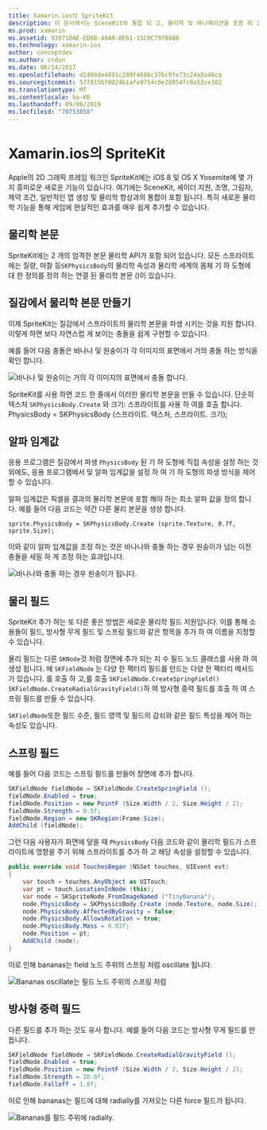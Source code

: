 ```yaml
---
title: Xamarin.ios의 SpriteKit
description: 이 문서에서는 SceneKit와 통합 되 고, 물리학 및 애니메이션을 포함 하 고, 조명 및 음영에 대 한 지원을 포함 하는 SpriteKit, Apple의 2D 그래픽 프레임 워크에 대해 설명 합니다. SpriteKit는 2D 게임을 만드는 데 사용할 수 있습니다.
ms.prod: xamarin
ms.assetid: 93971DAE-ED6B-48A8-8E61-15C0C79786BB
ms.technology: xamarin-ios
author: conceptdev
ms.author: crdun
ms.date: 06/14/2017
ms.openlocfilehash: d2466de4891c289f4686c37bc9fe73c24a5a48ca
ms.sourcegitcommit: 57f815bf0024b1afe9754c0e28054fc0a53ce302
ms.translationtype: MT
ms.contentlocale: ko-KR
ms.lasthandoff: 09/06/2019
ms.locfileid: "70753058"
---
```

# <a name="spritekit-in-xamarinios"></a>Xamarin.ios의 SpriteKit

Apple의 2D 그래픽 프레임 워크인 SpriteKit에는 iOS 8 및 OS X Yosemite에 몇 가지 흥미로운 새로운 기능이 있습니다. 여기에는 SceneKit, 셰이더 지원, 조명, 그림자, 제약 조건, 일반적인 맵 생성 및 물리학 향상과의 통합이 포함 됩니다. 특히 새로운 물리학 기능을 통해 게임에 현실적인 효과를 매우 쉽게 추가할 수 있습니다.

## <a name="physics-bodies"></a>물리학 본문

SpriteKit에는 2 개의 엄격한 본문 물리학 API가 포함 되어 있습니다. 모든 스프라이트에는 질량, 마찰 등`SKPhysicsBody`의 물리학 속성과 물리학 세계의 몸체 기 하 도형에 대 한 정의를 정의 하는 연결 된 물리학 본문 ()이 있습니다.

## <a name="creating-a-physics-body-from-a-texture"></a>질감에서 물리학 본문 만들기
이제 SpriteKit는 질감에서 스프라이트의 물리학 본문을 파생 시키는 것을 지원 합니다. 이렇게 하면 보다 자연스럽 게 보이는 충돌을 쉽게 구현할 수 있습니다.

예를 들어 다음 충돌은 바나나 및 원숭이가 각 이미지의 표면에서 거의 충돌 하는 방식을 확인 합니다.

![](spritekit-images/image13.png "바나나 및 원숭이는 거의 각 이미지의 표면에서 충돌 합니다.")

SpriteKit를 사용 하면 코드 한 줄에서 이러한 물리학 본문을 만들 수 있습니다. 단순히 텍스처 `SKPhysicsBody.Create` 와 크기: 스프라이트를 사용 하 여를 호출 합니다. PhysicsBody = SKPhysicsBody (스프라이트. 텍스처, 스프라이트. 크기);

## <a name="alpha-threshold"></a>알파 임계값

응용 프로그램은 질감에서 파생 `PhysicsBody` 된 기 하 도형에 직접 속성을 설정 하는 것 외에도, 응용 프로그램에서 및 알파 임계값을 설정 하 여 기 하 도형의 파생 방식을 제어할 수 있습니다. 

알파 임계값은 픽셀을 결과의 물리학 본문에 포함 해야 하는 최소 알파 값을 정의 합니다. 예를 들어 다음 코드는 약간 다른 물리 본문을 생성 합니다.

```chsarp
sprite.PhysicsBody = SKPhysicsBody.Create (sprite.Texture, 0.7f, sprite.Size);
```

이와 같이 알파 임계값을 조정 하는 것은 바나나와 충돌 하는 경우 원숭이가 넘는 이전 충돌을 세밀 하 게 조정 하는 효과입니다.

![](spritekit-images/image14.png "바나나와 충돌 하는 경우 원숭이가 됩니다.")

## <a name="physics-fields"></a>물리 필드

SpriteKit 추가 하는 또 다른 좋은 방법은 새로운 물리학 필드 지원입니다. 이를 통해 소용돌이 필드, 방사형 무게 필드 및 스프링 필드와 같은 항목을 추가 하 여 이름을 지정할 수 있습니다.

물리 필드는 다른 `SKNode`것 처럼 장면에 추가 되는 지 수 필드 노드 클래스를 사용 하 여 생성 됩니다. 에 `SKFieldNode` 는 다양 한 팩터리 필드를 만드는 다양 한 팩터리 메서드가 있습니다. 를 호출 하 고,를 호출 `SKFieldNode.CreateSpringField()` `SKFieldNode.CreateRadialGravityField()`하 여 방사형 중력 필드를 호출 하 여 스프링 필드를 만들 수 있습니다.

`SKFieldNode`또한 필드 수준, 필드 영역 및 필드의 감쇠와 같은 필드 특성을 제어 하는 속성도 있습니다.

## <a name="spring-field"></a>스프링 필드

예를 들어 다음 코드는 스프링 필드를 만들어 장면에 추가 합니다.

```csharp
SKFieldNode fieldNode = SKFieldNode.CreateSpringField ();
fieldNode.Enabled = true;
fieldNode.Position = new PointF (Size.Width / 2, Size.Height / 2);
fieldNode.Strength = 0.5f;
fieldNode.Region = new SKRegion(Frame.Size);
AddChild (fieldNode);
```

그런 다음 사용자가 화면에 닿을 때 `PhysicsBody` 다음 코드와 같이 물리학 필드가 스프라이트에 영향을 주기 위해 스프라이트를 추가 하 고 해당 속성을 설정할 수 있습니다.

```csharp
public override void TouchesBegan (NSSet touches, UIEvent evt)
{
    var touch = touches.AnyObject as UITouch;
    var pt = touch.LocationInNode (this);
    var node = SKSpriteNode.FromImageNamed ("TinyBanana");
    node.PhysicsBody = SKPhysicsBody.Create (node.Texture, node.Size);
    node.PhysicsBody.AffectedByGravity = false;
    node.PhysicsBody.AllowsRotation = true;
    node.PhysicsBody.Mass = 0.03f;
    node.Position = pt;
    AddChild (node);
}
```

이로 인해 bananas는 field 노드 주위의 스프링 처럼 oscillate 됩니다.

![](spritekit-images/image15.png "Bananas oscillate는 필드 노드 주위의 스프링 처럼")

## <a name="radial-gravity-field"></a>방사형 중력 필드

다른 필드를 추가 하는 것도 유사 합니다. 예를 들어 다음 코드는 방사형 무게 필드를 만듭니다.

```csharp
SKFieldNode fieldNode = SKFieldNode.CreateRadialGravityField ();
fieldNode.Enabled = true;
fieldNode.Position = new PointF (Size.Width / 2, Size.Height / 2);
fieldNode.Strength = 10.0f;
fieldNode.Falloff = 1.0f;
```

이로 인해 bananas는 필드에 대해 radially를 가져오는 다른 force 필드가 됩니다.

![](spritekit-images/image16.png "Bananas를 필드 주위에 radially.")
